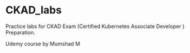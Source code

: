# CKAD_labs

Practice labs for CKAD Exam (Certified Kubernetes Associate Developer ) Preparation.

Udemy course by Mumshad M
